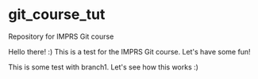 # git_course_tut
Repository for IMPRS Git course

Hello there! :)
This is a test for the IMPRS Git course.
Let's have some fun!

This is some test with branch1.
Let's see how this works :)
